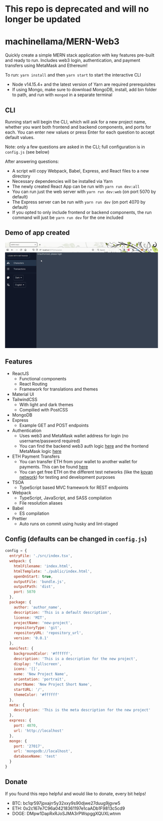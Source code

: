 # This repo is deprecated and will no longer be updated

# machinellama/MERN-Web3

Quickly create a simple MERN stack application with key features pre-built and ready to run.
Includes web3 login, authentication, and payment transfers using MetaMask and Ethereum!

To run: `yarn install` and then `yarn start` to start the interactive CLI
- Node v14.15.4+ and the latest version of Yarn are required prerequisites
- If using Mongo, make sure to download MongoDB, install, add bin folder to path, and run with `mongod` in a separate terminal

## CLI
Running start will begin the CLI, which will ask for a new project name, whether you want both frontend and backend components, and ports for each. You can enter new values or press Enter for each question to accept default values.

Note: only a few questions are asked in the CLI; full configuration is in `config.js` (see below)

After answering questions:
- A script will copy Webpack, Babel, Express, and React files to a new directory
- Necessary dependencies will be installed via Yarn
- The newly created React App can be run with `yarn run dev:all`
- You can run just the web server with `yarn run dev:web` (on port 5070 by default)
- The Express server can be run with `yarn run dev` (on port 4070 by default)
- If you opted to only include frontend or backend components, the run command will just be `yarn run dev` for the one included

## Demo of app created

![screen-gif](./demo.gif)

## Features
- ReactJS
  - Functional components
  - React Routing
  - Framework for translations and themes
- Material UI
- TailwindCSS
  - With light and dark themes
  - Compilied with PostCSS
- MongoDB
- Express
  - Example GET and POST endpoints
- Authentication
  - Uses web3 and MetaMask wallet address for login (no username/password required)
  - You can find the backend web3 auth logic [here](https://github.com/machinellama/mern-web3/blob/main/templates/express/api/users/users.service.ts) and the frontend MetaMask logic [here](https://github.com/machinellama/mern-web3/blob/main/templates/src/components/navigation/Navigation.tsx#L65)
- ETH Payment Transfers
  - You can transfer ETH from your wallet to another wallet for payments. This can be found [here](https://github.com/machinellama/mern-web3/blob/main/templates/src/components/transactions/Transactions.tsx#L107)
  - You can get free ETH on the different test networks (like the [kovan network](https://github.com/kovan-testnet/faucet)) for testing and development purposes
- TSOA
  - TypeScript based MVC framework for REST endpoints
- Webpack
  - TypeScript, JavaScript, and SASS compilation
  - File resolution aliases
- Babel
  - ES compilation
- Prettier
  - Auto runs on commit using husky and lint-staged

## Config (defaults can be changed in `config.js`)
```js
config = {
  entryFile: './src/index.tsx',
  webpack: {
    htmlFilename: 'index.html',
    htmlTemplate: './public/index.html',
    openOnStart: true,
    outputFile: 'bundle.js',
    outputPath: 'dist',
    port: 5070
  },
  package: {
    author: 'author_name',
    description: 'This is a default description',
    license: 'MIT',
    projectName: 'new-project',
    repositoryType: 'git',
    repositoryURL: 'repository_url',
    version: '0.0.1'
  },
  manifest: {
    backgroundColor: '#ffffff',
    description: 'This is a description for the new project',
    display: 'fullscreen',
    icons: '[]',
    name: 'New Project Name',
    orientation: 'portrait',
    shortName: 'New Project Short Name',
    startURL: '/',
    themeColor: '#ffffff'
  },
  meta: {
    description: 'This is the meta description for the new project'
  },
  express: {
    port: 4070,
    url: 'http://localhost'
  },
  mongo: {
    port: '27017',
    url: 'mongodb://localhost',
    databaseName: 'test'
  }
}
```

## Donate
If you found this repo helpful and would like to donate, every bit helps!

- BTC: bc1qr597jpxajrr5y32xxy9s90djwe27duug9jgvw5
- ETH: 0x2c167e7C96a04218361197e1caADb1F9813c5cd9
- DOGE: DMpw1DapRxRJoSJMA3rPWspggXQUXLwtnm
